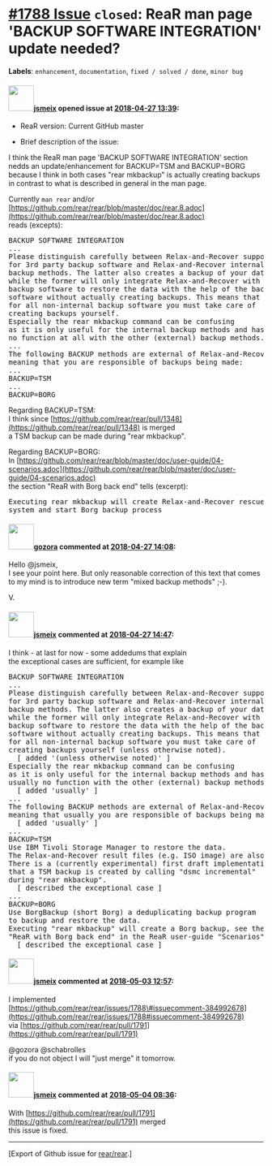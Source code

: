 [\#1788 Issue](https://github.com/rear/rear/issues/1788) `closed`: ReaR man page 'BACKUP SOFTWARE INTEGRATION' update needed?
=============================================================================================================================

**Labels**: `enhancement`, `documentation`, `fixed / solved / done`,
`minor bug`

#### <img src="https://avatars.githubusercontent.com/u/1788608?u=925fc54e2ce01551392622446ece427f51e2f0ce&v=4" width="50">[jsmeix](https://github.com/jsmeix) opened issue at [2018-04-27 13:39](https://github.com/rear/rear/issues/1788):

-   ReaR version: Current GitHub master

-   Brief description of the issue:

I think the ReaR man page 'BACKUP SOFTWARE INTEGRATION' section  
nedds an update/enhancement for BACKUP=TSM and BACKUP=BORG  
because I think in both cases "rear mkbackup" is actually creating
backups  
in contrast to what is described in general in the man page.

Currently `man rear` and/or  
[https://github.com/rear/rear/blob/master/doc/rear.8.adoc](https://github.com/rear/rear/blob/master/doc/rear.8.adoc)  
reads (excepts):

<pre>
BACKUP SOFTWARE INTEGRATION
...
Please distinguish carefully between Relax-and-Recover support
for 3rd party backup software and Relax-and-Recover internal
backup methods. The latter also creates a backup of your data
while the former will only integrate Relax-and-Recover with the
backup software to restore the data with the help of the backup
software without actually creating backups. This means that
for all non-internal backup software you must take care of
creating backups yourself.
Especially the rear mkbackup command can be confusing
as it is only useful for the internal backup methods and has
no function at all with the other (external) backup methods.
...
The following BACKUP methods are external of Relax-and-Recover
meaning that you are responsible of backups being made:
...
BACKUP=TSM
...
BACKUP=BORG
</pre>

Regarding BACKUP=TSM:  
I think since
[https://github.com/rear/rear/pull/1348](https://github.com/rear/rear/pull/1348)
is merged  
a TSM backup can be made during "rear mkbackup".

Regarding BACKUP=BORG:  
In
[https://github.com/rear/rear/blob/master/doc/user-guide/04-scenarios.adoc](https://github.com/rear/rear/blob/master/doc/user-guide/04-scenarios.adoc)  
the section "ReaR with Borg back end" tells (excerpt):

<pre>
Executing rear mkbackup will create Relax-and-Recover rescue/recovery
system and start Borg backup process
</pre>

#### <img src="https://avatars.githubusercontent.com/u/12116358?u=1c5ba9dcee5ca3082f03029a7fbe647efd30eb49&v=4" width="50">[gozora](https://github.com/gozora) commented at [2018-04-27 14:08](https://github.com/rear/rear/issues/1788#issuecomment-384981182):

Hello @jsmeix,  
I see your point here. But only reasonable correction of this text that
comes to my mind is to introduce new term "mixed backup methods" ;-).

V.

#### <img src="https://avatars.githubusercontent.com/u/1788608?u=925fc54e2ce01551392622446ece427f51e2f0ce&v=4" width="50">[jsmeix](https://github.com/jsmeix) commented at [2018-04-27 14:47](https://github.com/rear/rear/issues/1788#issuecomment-384992678):

I think - at last for now - some addedums that explain  
the exceptional cases are sufficient, for example like

<pre>
BACKUP SOFTWARE INTEGRATION
...
Please distinguish carefully between Relax-and-Recover support
for 3rd party backup software and Relax-and-Recover internal
backup methods. The latter also creates a backup of your data
while the former will only integrate Relax-and-Recover with the
backup software to restore the data with the help of the backup
software without actually creating backups. This means that
for all non-internal backup software you must take care of
creating backups yourself (unless otherwise noted).
  [ added '(unless otherwise noted)' ]
Especially the rear mkbackup command can be confusing
as it is only useful for the internal backup methods and has
usually no function with the other (external) backup methods.
  [ added 'usually' ]
...
The following BACKUP methods are external of Relax-and-Recover
meaning that usually you are responsible of backups being made:
  [ added 'usually' ]
...
BACKUP=TSM
Use IBM Tivoli Storage Manager to restore the data.
The Relax-and-Recover result files (e.g. ISO image) are also saved into TSM.
There is a (currently experimental) first draft implementation
that a TSM backup is created by calling "dsmc incremental"
during "rear mkbackup".
  [ described the exceptional case ]
...
BACKUP=BORG
Use BorgBackup (short Borg) a deduplicating backup program
to backup and restore the data.
Executing "rear mkbackup" will create a Borg backup, see the section
"ReaR with Borg back end" in the ReaR user-guide "Scenarios" documentation.
  [ described the exceptional case ]
</pre>

#### <img src="https://avatars.githubusercontent.com/u/1788608?u=925fc54e2ce01551392622446ece427f51e2f0ce&v=4" width="50">[jsmeix](https://github.com/jsmeix) commented at [2018-05-03 12:57](https://github.com/rear/rear/issues/1788#issuecomment-386286431):

I implemented  
[https://github.com/rear/rear/issues/1788\#issuecomment-384992678](https://github.com/rear/rear/issues/1788#issuecomment-384992678)  
via
[https://github.com/rear/rear/pull/1791](https://github.com/rear/rear/pull/1791)

@gozora @schabrolles  
if you do not object I will "just merge" it tomorrow.

#### <img src="https://avatars.githubusercontent.com/u/1788608?u=925fc54e2ce01551392622446ece427f51e2f0ce&v=4" width="50">[jsmeix](https://github.com/jsmeix) commented at [2018-05-04 08:36](https://github.com/rear/rear/issues/1788#issuecomment-386537979):

With
[https://github.com/rear/rear/pull/1791](https://github.com/rear/rear/pull/1791)
merged  
this issue is fixed.

------------------------------------------------------------------------

\[Export of Github issue for
[rear/rear](https://github.com/rear/rear).\]
